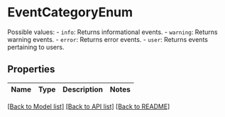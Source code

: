 # EventCategoryEnum

Possible values: - `info`: Returns informational events. - `warning`: Returns warning events. - `error`: Returns error events. - `user`: Returns events pertaining to users. 

## Properties
Name | Type | Description | Notes
------------ | ------------- | ------------- | -------------

[[Back to Model list]](../README.md#documentation-for-models) [[Back to API list]](../README.md#documentation-for-api-endpoints) [[Back to README]](../README.md)


